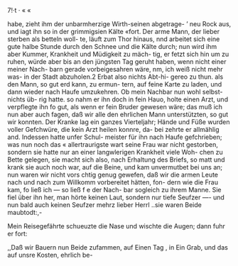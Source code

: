 7!·t · « «

habe, zieht ihm der unbarmherzige Wirth-seinen abgetrage- ’
neu Rock aus, und iagt ihn so in der grimmigsien Kälte
«fort. Der arme Mann, der lieber sterben als betteln woll-
te, läuft zum Thor hinaus, nnd arbeitet sich eine gute
halbe Stunde durch den Schnee und die Kälte durch; nun
wird ihm aber Kummer, Krankheit und Müdigkeit zu mäch-
tig, er fetzt sich hin um zu ruhen, würde aber bis an den
jüngsten Tag geruht haben, wenn nicht einer meiner Nach-
barn gerade vorbeigesahren wäre, nm, ich weiß nicht mehr
was- in der Stadt abzuholen.2 Erbat also nichts Abt-hi-
gereo zu thun. als den Mann, so gut erd kann, zu ermun-
tern, auf feine Karte zu laden, und dann wieder nach Haufe
umzukehren. Ob mein Nachbar nun wohl selbst-nichts üb-
rig hatte. so nahm er ihn doch in fein Hauo, holte einen
Arzt, und verpflegte ihn fo gut, als wenn er fein Bruder
gewesen wäre; das muß ich nun aber auch fagen, daß wir
alle den ehrlichen Mann unterstützten, so gut wir konnten.
Der Kranke lag ein ganzes Vierteljahr; Hände und Füße
wurden voller Gefchwüre, die kein Arzt heilen konnre, da-
bei zehrte er allmählig and. Indessen hatte unfer Schul-
meister für ihn nach Haufe gefchrieben; was nun noch das «
allertraurigste wart seine Frau war nicht gestorben, sondern
sie hatte nur an einer langwlerigen Krankheit viele Woh-
chen zu Bette gelegen, sie macht sich also, nach Erhaltung
des Briefs, so matt und krank sie auch noch war, auf
die Beine, und kam unvermutbet bei uns an; nun waren
wir nicht vors chtig genug gewefen, daß wir die armen
Leute nach und nach zum Willkomm vorbereitet hätten, fon-
dern wie die Frau kam, fo ließ ich — so ließ f e der Nach-
bar sogleich zu ihrem Manne. Sie fiel über ihn her, man
hörte keinen Laut, sondern nur tiefe Seufzer —- und nun
bald auch keinen Seufzer mehrz lieber Herrl ..sie waren
Beide maubtodt:,-

Mein Reisegefährte schueuzte die Nase und wischte die
Augen; dann fuhr er fort:

,,Daß wir Bauern nun Beide zufammen, auf Einen
Tag , in Ein Grab, und das auf unsre Kosten, ehrlich be-

